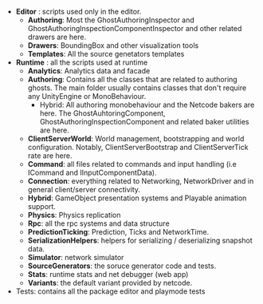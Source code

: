 
- **Editor** : scripts used only in the editor.
  - **Authoring**: Most the GhostAuthoringInspector and GhostAuthoringInspectionComponentInspector and other related drawers are here.
  - **Drawers**: BoundingBox and other visualization tools
  - **Templates**: All the source genetators templates
- **Runtime** : all the scripts used at runtime
    - **Analytics**: Analytics data and facade
    - **Authoring**: Contains all the classes that are related to authoring ghosts. The main folder usually contains classes that don't require any UnityEngine or MonoBehaviour.
      - Hybrid: All authoring monobehaviour and the Netcode bakers are here. The GhostAuhtoringComponent, GhostAuthoringInspectionComponent and related baker utilities are here.
    - **ClientServerWorld**: World management, bootstrapping and world configuration. Notably, ClientServerBootstrap and ClientServerTick rate are here.
    - **Command**: all files related to commands and input handling (i.e ICommand and IInputComponentData).
    - **Connection**: everything related to Networking, NetworkDriver and in general client/server connectivity.
    - **Hybrid**: GameObject presentation systems and Playable animation support.
    - **Physics**: Physics replication
    - **Rpc**: all the rpc systems and data structure
    - **PredictionTicking**: Prediction, Ticks and NetworkTime.
    - **SerializationHelpers**: helpers for serializing / deserializing snapshot data.
    - **Simulator**: network simulator
    - **SourceGenerators**: the soruce generator code and tests.
    - **Stats**: runtime stats and net debugger (web app)
    - **Variants**: the default variant provided by netcode.
- Tests: contains all the package editor and playmode tests
